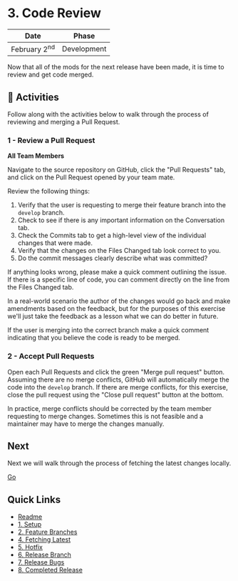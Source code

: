 # 3. Code Review

| Date | Phase |
| --- | --- |
|  February 2<sup>nd</sup> | Development |

Now that all of the mods for the next release have been made, it is time to review and get code merged.

## :running: Activities

Follow along with the activities below to walk through the process of reviewing and merging a Pull Request.

### 1 - Review a Pull Request

__All Team Members__

Navigate to the source repository on GitHub, click the "Pull Requests" tab, and click on the Pull Request opened by your team mate.

Review the following things:

1. Verify that the user is requesting to merge their feature branch into the `develop` branch.
2. Check to see if there is any important information on the Conversation tab.
3. Check the Commits tab to get a high-level view of the individual changes that were made.
4. Verify that the changes on the Files Changed tab look correct to you.
5. Do the commit messages clearly describe what was committed?

If anything looks wrong, please make a quick comment outlining the issue. If there is a specific line of code, you can comment directly on the line from the Files Changed tab. 

In a real-world scenario the author of the changes would go back and make amendments based on the feedback, but for the purposes of this exercise we'll just take the feedback as a lesson what we can do better in future.

If the user is merging into the correct branch make a quick comment indicating that you believe the code is ready to be merged.


### 2 - Accept Pull Requests

Open each Pull Requests and click the green "Merge pull request" button. Assuming there are no merge conflicts, GitHub will automatically merge the code into the `develop` branch. If there are merge conflicts, for this exercise, close the pull request using the "Close pull request" button at the bottom.

In practice, merge conflicts should be corrected by the team member requesting to merge changes. Sometimes this is not feasible and a maintainer may have to merge the changes manually.

## Next

Next we will walk through the process of fetching the latest changes locally.

[Go](4-fetching-latest.md)

## Quick Links

- [Readme](../readme.md)
- [1. Setup](1-setup.md)
- [2. Feature Branches](2-feature-branches.md)
- [4. Fetching Latest](4-fetching-latest.md)
- [5. Hotfix](5-hotfix.md)
- [6. Release Branch](6-release-branch.md)
- [7. Release Bugs](7-release-bugs.md)
- [8. Completed Release](8-completed-release.md)
